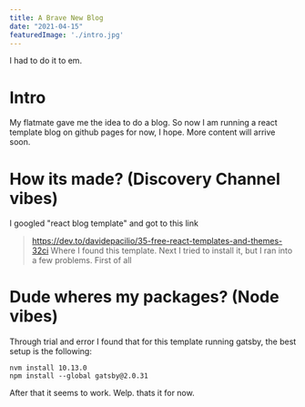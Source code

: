 ```yaml
---
title: A Brave New Blog
date: "2021-04-15"
featuredImage: './intro.jpg'
---
```

I had to do it to em.
<!-- end -->
# Intro
My flatmate gave me the idea to do a blog. So now I am running a react template blog on github pages for now, I hope. More content will arrive soon.
# How its made? (Discovery Channel vibes)
I googled "react blog template" and got to this link
> <a>https://dev.to/davidepacilio/35-free-react-templates-and-themes-32ci</a>
Where I found this template.
Next I tried to install it, but I ran into a few problems. First of all
# Dude wheres my packages? (Node vibes)
Through trial and error I found that for this template running gatsby, the best setup is the following:
```
nvm install 10.13.0
npm install --global gatsby@2.0.31
```
After that it seems to work.
Welp. thats it for now.